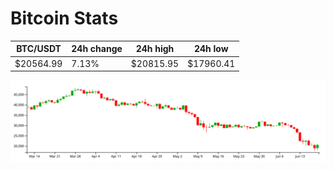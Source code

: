 # Bitcoin Stats

BTC/USDT|24h change|24h high|24h low|
|---|---|---|---|
|$20564.99|7.13%|$20815.95|$17960.41|

<img src="./chart.svg">
